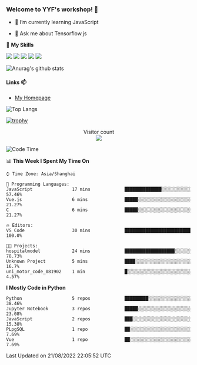 ### Welcome to YYF's workshop! 👋

<!--
**YifeiYang210/YifeiYang210** is a ✨ _special_ ✨ repository because its `README.md` (this file) appears on your GitHub profile.

Here are some ideas to get you started:

- 🔭 I’m currently working on ...
- 🌱 I’m currently learning ...
- 👯 I’m looking to collaborate on ...
- 🤔 I’m looking for help with ...
- 💬 Ask me about ...
- 📫 How to reach me: ...
- 😄 Pronouns: ...
- ⚡ Fun fact: ...
-->

- 🌱 I’m currently learning JavaScript

- 💬 Ask me about Tensorflow.js

🌟 **My Skills**
<!-- [![](https://img.shields.io/badge/{徽标标题}-{徽标内容}-{徽标颜色}.svg)]({linkUrl}) -->

![](https://img.shields.io/badge/-Python-3f7fbd?logo=Python&logoColor=fff)
![](https://img.shields.io/badge/-DeepLearning-3f7fbd?logo=Pandas&logoColor=fff)
![](https://img.shields.io/badge/-Wechat-3f7fbd?logo=Wechat&logoColor=fff)
![](https://img.shields.io/badge/-C%2B%2B-3f7fbd?logo=C%2B%2B&logoColor=fff)
![](https://img.shields.io/badge/-JavaScript-3f7fbd?logo=JavaScript&logoColor=fff)

![Anurag's github stats](https://github-readme-stats.vercel.app/api?username=YifeiYang210&theme=maroongold)



#### Links 📫

* [My Homepage](https://YifeiYang210.github.io/blog/)

![Top Langs](https://github-readme-stats.vercel.app/api/top-langs/?username=YifeiYang210&hide=roff,c)

[![trophy](https://github-profile-trophy.vercel.app/?username=YifeiYang210&theme=dracula&row=2&column=3)](https://github.com/ryo-ma/github-profile-trophy)

<p align="center"> 
  Visitor count<br>
  <img src="https://profile-counter.glitch.me/YifeiYang210/count.svg" />
</p>

<!--START_SECTION:waka-->
![Code Time](http://img.shields.io/badge/Code%20Time-1%2C125%20hrs%2025%20mins-blue)

📊 **This Week I Spent My Time On** 

```text
⌚︎ Time Zone: Asia/Shanghai

💬 Programming Languages: 
JavaScript               17 mins             ██████████████░░░░░░░░░░░   57.46% 
Vue.js                   6 mins              █████░░░░░░░░░░░░░░░░░░░░   21.27% 
C                        6 mins              █████░░░░░░░░░░░░░░░░░░░░   21.27%

🔥 Editors: 
VS Code                  30 mins             █████████████████████████   100.0%

🐱‍💻 Projects: 
hospitalmodel            24 mins             ███████████████████░░░░░░   78.73% 
Unknown Project          5 mins              ████░░░░░░░░░░░░░░░░░░░░░   16.7% 
uni_motor_code_081902    1 min               █░░░░░░░░░░░░░░░░░░░░░░░░   4.57%

```

**I Mostly Code in Python** 

```text
Python                   5 repos             █████████░░░░░░░░░░░░░░░░   38.46% 
Jupyter Notebook         3 repos             █████░░░░░░░░░░░░░░░░░░░░   23.08% 
JavaScript               2 repos             ███░░░░░░░░░░░░░░░░░░░░░░   15.38% 
PLpgSQL                  1 repo              ██░░░░░░░░░░░░░░░░░░░░░░░   7.69% 
Vue                      1 repo              ██░░░░░░░░░░░░░░░░░░░░░░░   7.69%

```



 Last Updated on 21/08/2022 22:05:52 UTC
<!--END_SECTION:waka-->


